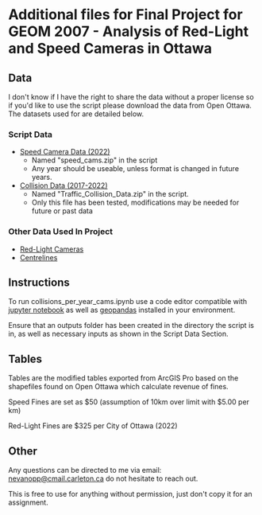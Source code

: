 # Additional files for Final Project for GEOM 2007 - Analysis of Red-Light and Speed Cameras in Ottawa
## Data
I don't know if I have the right to share the data without a proper license so if you'd like to use the script please download the data from Open Ottawa. The datasets used for are detailed below.
### Script Data
- [Speed Camera Data (2022)](https://open.ottawa.ca/datasets/ottawa::automated-speed-enforcement-camera-violations-2022/about)
  - Named "speed_cams.zip" in the script
  - Any year should be useable, unless format is changed in future years.
- [Collision Data (2017-2022)](https://open.ottawa.ca/datasets/ottawa::traffic-collision-data/about)
  - Named "Traffic_Collision_Data.zip" in the script.
  - Only this file has been tested, modifications may be needed for future or past data
### Other Data Used In Project
- [Red-Light Cameras](https://open.ottawa.ca/datasets/ottawa::red-light-camera-violations-2022/about)
- [Centrelines](https://open.ottawa.ca/datasets/ottawa::road-centrelines/about)
## Instructions
To run collisions_per_year_cams.ipynb use a code editor compatible with [jupyter notebook](https://jupyter.org/) as well as [geopandas](https://geopandas.org/en/stable/getting_started.html) installed in your environment.

Ensure that an outputs folder has been created in the directory the script is in, as well as necessary inputs as shown in the Script Data Section.
## Tables
Tables are the modified tables exported from ArcGIS Pro based on the shapefiles found on Open Ottawa which calculate revenue of fines.

Speed Fines are set as $50 (assumption of 10km over limit with $5.00 per km)

Red-Light Fines are $325 per City of Ottawa (2022)
## Other
Any questions can be directed to me via email: nevanopp@cmail.carleton.ca do not hesitate to reach out.

This is free to use for anything without permission, just don't copy it for an assignment.

